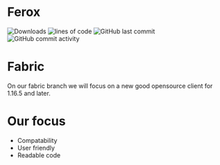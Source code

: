 # Ferox
![Downloads](https://img.shields.io/github/downloads/olliem5/ferox/total)
![lines of code](https://tokei.rs/b1/github/olliem5/ferox)
![GitHub last commit](https://img.shields.io/github/last-commit/olliem5/ferox)
![GitHub commit activity](https://img.shields.io/github/commit-activity/w/olliem5/ferox)

# Fabric
On our fabric branch we will focus on a new good opensource client for 1.16.5 and later.

# Our focus
- Compatability
- User friendly
- Readable code
